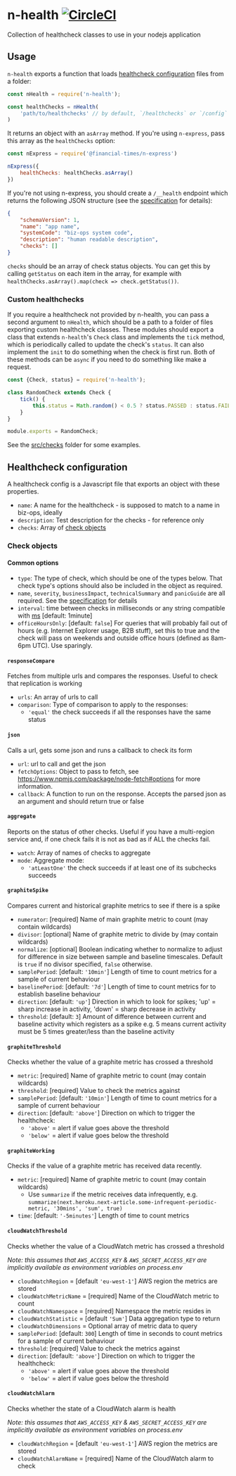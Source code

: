# n-health [![CircleCI](https://circleci.com/gh/Financial-Times/n-health.svg?style=svg)](https://circleci.com/gh/Financial-Times/n-health)

Collection of healthcheck classes to use in your nodejs application

## Usage

`n-health` exports a function that loads [healthcheck configuration](#healthcheck-configuration) files from a folder:

```js
const nHealth = require('n-health');

const healthChecks = nHealth(
	'path/to/healthchecks' // by default, `/healthchecks` or `/config` in the root of your application
)
```

It returns an object with an `asArray` method. If you're using `n-express`, pass this array as the `healthChecks` option:

```js
const nExpress = require('@financial-times/n-express')

nExpress({
	healthChecks: healthChecks.asArray()
})
```

If you're not using n-express, you should create a `/__health` endpoint which returns the following JSON structure (see the [specification](https://docs.google.com/document/edit?id=1ftlkDj1SUXvKvKJGvoMoF1GnSUInCNPnNGomqTpJaFk) for details):

```json
{
	"schemaVersion": 1,
	"name": "app name",
	"systemCode": "biz-ops system code",
	"description": "human readable description",
	"checks": []
}
```

`checks` should be an array of check status objects. You can get this by calling `getStatus` on each item in the array, for example with `healthChecks.asArray().map(check => check.getStatus())`.

### Custom healthchecks

If you require a healthcheck not provided by n-health, you can pass a second argument to `nHealth`, which should be a path to a folder of files exporting custom healthcheck classes. These modules should export a class that extends `n-health`'s `Check` class and implements the `tick` method, which is periodically called to update the check's `status`. It can also implement the `init` to do something when the check is first run. Both of these methods can be `async` if you need to do something like make a request.

```js
const {Check, status} = require('n-health');

class RandomCheck extends Check {
	tick() {
		this.status = Math.random() < 0.5 ? status.PASSED : status.FAILED;
	}
}

module.exports = RandomCheck;
```

See the [src/checks](src/checks) folder for some examples.

## Healthcheck configuration

A healthcheck config is a Javascript file that exports an object with these properties.

* `name`: A name for the healthcheck - is supposed to match to a name in biz-ops, ideally
* `description`: Test description for the checks - for reference only
* `checks`: Array of [check objects](#check-objects)

### Check objects

#### Common options

* `type`: The type of check, which should be one of the types below. That check type's options should also be included in the object as required.
* `name`, `severity`, `businessImpact`, `technicalSummary` and `panicGuide` are all required. See the [specification](https://docs.google.com/document/edit?id=1ftlkDj1SUXvKvKJGvoMoF1GnSUInCNPnNGomqTpJaFk) for details
* `interval`: time between checks in milliseconds or any string compatible with [ms](https://www.npmjs.com/package/ms) [default: 1minute]
* `officeHoursOnly`: [default: `false`] For queries that will probably fail out of hours (e.g. Internet Explorer usage, B2B stuff), set this to true and the check will pass on weekends and outside office hours (defined as 8am-6pm UTC). Use sparingly.

#### `responseCompare`
Fetches from multiple urls and compares the responses. Useful to check that replication is working

* `urls`: An array of urls to call
* `comparison`: Type of comparison to apply to the responses:
	- `'equal'` the check succeeds if all the responses have the same status

#### `json`
Calls a url, gets some json and runs a callback to check its form

* `url`: url to call and get the json
* `fetchOptions`: Object to pass to fetch, see https://www.npmjs.com/package/node-fetch#options for more information.
* `callback`: A function to run on the response. Accepts the parsed json as an argument and should return true or false

#### `aggregate`
Reports on the status of other checks. Useful if you have a multi-region service and, if one check fails it is not as bad as if ALL the checks fail.

* `watch`: Array of names of checks to aggregate
* `mode`: Aggregate mode:
	- `'atLeastOne'` the check succeeds if at least one of its subchecks succeeds

#### `graphiteSpike`
Compares current and historical graphite metrics to see if there is a spike

* `numerator`: [required] Name of main graphite metric to count (may contain wildcards)
* `divisor`: [optional] Name of graphite metric to divide by (may contain wildcards)
* `normalize`: [optional] Boolean indicating whether to normalize to adjust for difference in size between sample and baseline timescales. Default is `true` if no divisor specified, `false` otherwise.
* `samplePeriod`: [default: `'10min'`] Length of time to count metrics for a sample of current behaviour
* `baselinePeriod`: [default: `'7d'`] Length of time to count metrics for to establish baseline behaviour
* `direction`: [default: `'up'`] Direction in which to look for spikes; 'up' = sharp increase in activity, 'down' = sharp decrease in activity
* `threshold`: [default: `3`] Amount of difference between current and baseline activity which registers as a spike e.g. 5 means current activity must be 5 times greater/less than the baseline activity

#### `graphiteThreshold`
Checks whether the value of a graphite metric has crossed a threshold

* `metric`: [required] Name of graphite metric to count (may contain wildcards)
* `threshold`: [required] Value to check the metrics against
* `samplePeriod`: [default: `'10min'`] Length of time to count metrics for a sample of current behaviour
* `direction`: [default: `'above'`] Direction on which to trigger the healthcheck:
	- `'above'` = alert if value goes above the threshold
	- `'below'` = alert if value goes below the threshold

#### `graphiteWorking`

Checks if the value of a graphite metric has received data recently.

* `metric`: [required] Name of graphite metric to count (may contain wildcards)
	- Use `summarize` if the metric receives data infrequently, e.g. `summarize(next.heroku.next-article.some-infrequent-periodic-metric, '30mins', 'sum', true)`
* `time`: [default: `'-5minutes'`] Length of time to count metrics

#### `cloudWatchThreshold`
Checks whether the value of a CloudWatch metric has crossed a threshold

_Note: this assumes that `AWS_ACCESS_KEY` & `AWS_SECRET_ACCESS_KEY` are implicitly available as environment variables on process.env_

* `cloudWatchRegion` = [default `'eu-west-1'`] AWS region the metrics are stored
* `cloudWatchMetricName` = [required] Name of the CloudWatch metric to count
* `cloudWatchNamespace` = [required] Namespace the metric resides in
* `cloudWatchStatistic` = [default `'Sum'`] Data aggregation type to return
* `cloudWatchDimensions` = Optional array of metric data to query
* `samplePeriod`: [default: `300`] Length of time in seconds to count metrics for a sample of current behaviour
* `threshold`: [required] Value to check the metrics against
* `direction`: [default: `'above'`] Direction on which to trigger the healthcheck:
	- `'above'` = alert if value goes above the threshold
	- `'below'` = alert if value goes below the threshold

#### `cloudWatchAlarm`
Checks whether the state of a CloudWatch alarm is health

_Note: this assumes that `AWS_ACCESS_KEY` & `AWS_SECRET_ACCESS_KEY` are implicitly available as environment variables on process.env_

* `cloudWatchRegion` = [default `'eu-west-1'`] AWS region the metrics are stored
* `cloudWatchAlarmName` = [required] Name of the CloudWatch alarm to check
